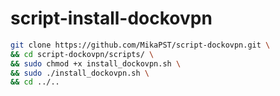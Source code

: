 # script-install-dockovpn

```bash
git clone https://github.com/MikaPST/script-dockovpn.git \
&& cd script-dockovpn/scripts/ \
&& sudo chmod +x install_dockovpn.sh \
&& sudo ./install_dockovpn.sh \
&& cd ../..
```
